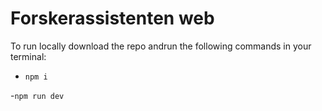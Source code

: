 Forskerassistenten web
======================

To run locally download the repo andrun the following commands in your terminal:
- ```npm i```

-```npm run dev```
